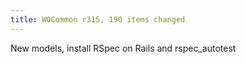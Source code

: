 ```yaml
---
title: WOCommon r315, 190 items changed
---
```


New models, install RSpec on Rails and rspec\_autotest
